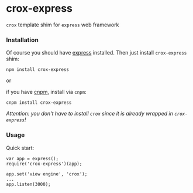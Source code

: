 crox-express
============

`crox` template shim for `express` web framework

### Installation

Of course you should have [express](https://github.com/visionmedia/express) installed. Then just install ```crox-express``` shim:

```npm install crox-express```

or

if you have [cnpm](https://github.com/cnpm/cnpm), install via ```cnpm```:

```cnpm install crox-express```

*Attention: you don't have to install ```crox``` since it is already wrapped in ```crox-express```!*

### Usage

Quick start:

```
var app = express();
require('crox-express')(app);

app.set('view engine', 'crox');
...
app.listen(3000);
```
